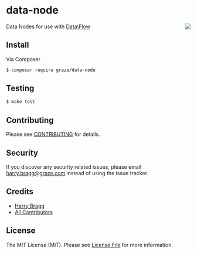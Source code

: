 # data-node

<img align="right" src="http://media1.giphy.com/media/pGmqerZ1NTdZe/giphy.gif" />

Data Nodes for use with [Data\Flow](https://github.com/graze/data-flow)

## Install

Via Composer

``` bash
$ composer require graze/data-node
```

## Testing

```bash
$ make test
```

## Contributing

Please see [CONTRIBUTING](CONTRIBUTING.md) for details.

## Security

If you discover any security related issues, please email harry.bragg@graze.com instead of using the issue tracker.

## Credits

- [Harry Bragg](https://github.com/h-bragg)
- [All Contributors](../../contributors)

## License

The MIT License (MIT). Please see [License File](LICENSE.md) for more information.
